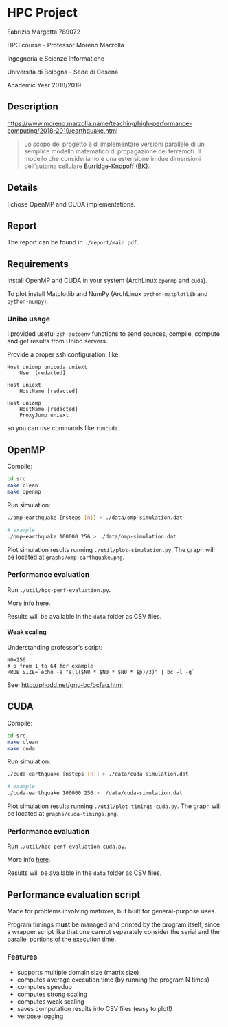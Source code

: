 # HPC Project

Fabrizio Margotta 789072

HPC course - Professor Moreno Marzolla

Ingegneria e Scienze Informatiche

Università di Bologna - Sede di Cesena

Academic Year 2018/2019

## Description

https://www.moreno.marzolla.name/teaching/high-performance-computing/2018-2019/earthquake.html

> Lo scopo del progetto è di implementare versioni parallele di un semplice modello matematico di propagazione dei terremoti. Il modello che consideriamo è una estensione in due dimensioni dell’automa cellulare [Burridge-Knopoff (BK)](https://pubs.geoscienceworld.org/ssa/bssa/article-abstract/57/3/341/116471/model-and-theoretical-seismicity).

## Details

I chose OpenMP and CUDA implementations.

## Report

The report can be found in `./report/main.pdf`.

## Requirements

Install OpenMP and CUDA in your system (ArchLinux `openmp` and `cuda`).

To plot install Matplotlib and NumPy (ArchLinux `python-matplotlib` and
`python-numpy`).

### Unibo usage

I provided useful `zsh-autoenv` functions to send sources, compile, compute and
get results from Unibo servers.

Provide a proper ssh configuration, like:

```ssh-config
Host uniomp unicuda uniext
    User [redacted]

Host uniext
    HostName [redacted]

Host uniomp
    HostName [redacted]
    ProxyJump uniext
```

so you can use commands like `runcuda`.

## OpenMP

Compile:

```bash
cd src
make clean
make openmp
```

Run simulation:

```bash
./omp-earthquake [nsteps [n]] > ./data/omp-simulation.dat

# example
./omp-earthquake 100000 256 > ./data/omp-simulation.dat
```

Plot simulation results running `./util/plot-simulation.py`. The graph will be
located at `graphs/omp-earthquake.png`.

### Performance evaluation

Run `./util/hpc-perf-evaluation.py`.

More info [here](#performance-evaluation-script).

Results will be available in the `data` folder as CSV files.

#### Weak scaling

Understanding professor's script:

```
N0=256
# p from 1 to 64 for example
PROB_SIZE=`echo -e "e(l($N0 * $N0 * $N0 * $p)/3)" | bc -l -q`
```

See: http://phodd.net/gnu-bc/bcfaq.html

## CUDA

Compile:

```bash
cd src
make clean
make cuda
```

Run simulation:

```bash
./cuda-earthquake [nsteps [n]] > ./data/cuda-simulation.dat

# example
./cuda-earthquake 100000 256 > ./data/cuda-simulation.dat
```

Plot simulation results running `./util/plot-timings-cuda.py`. The graph will be
located at `graphs/cuda-timings.png`.

### Performance evaluation

Run `./util/hpc-perf-evaluation-cuda.py`.

More info [here](#performance-evaluation-script).

Results will be available in the `data` folder as CSV files.

## Performance evaluation script

Made for problems involving matrixes, but built for general-purpose uses.

Program timings **must** be managed and printed by the program itself, since a
wrapper script like that one cannot separately consider the serial and the
parallel portions of the execution time.

### Features

- supports multiple domain size (matrix size)
- computes average execution time (by running the program N times)
- computes speedup
- computes strong scaling
- computes weak scaling
- saves computation results into CSV files (easy to plot!)
- verbose logging
